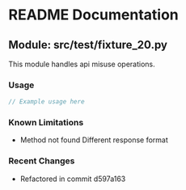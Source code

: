 # README Documentation

## Module: src/test/fixture_20.py

This module handles api misuse operations.

### Usage

```javascript
// Example usage here
```

### Known Limitations

- Method not found Different response format

### Recent Changes

- Refactored in commit d597a163
